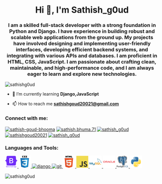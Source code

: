<h1 align="center">Hi 👋, I'm Sathish_g0ud</h1>
<h3 align="center">I am a skilled full-stack developer with a strong foundation in Python and Django. I have experience in building robust and scalable web applications from the ground up. My projects have involved designing and implementing user-friendly interfaces, developing efficient backend systems, and integrating with various APIs and databases. I am proficient in HTML, CSS, JavaScript. I am passionate about crafting clean, maintainable, and high-performance code, and I am always eager to learn and explore new technologies.</h3>

<p align="left"> <img src="https://komarev.com/ghpvc/?username=sathishg0ud&label=Profile%20views&color=0e75b6&style=flat" alt="sathishg0ud" /> </p>

- 🌱 I’m currently learning **Django,JavaScript**

- 📫 How to reach me **sathishgoud20021@gmail.com**

<h3 align="left">Connect with me:</h3>
<p align="left">
<a href="https://linkedin.com/in/sathish-goud-bhooma" target="blank"><img align="center" src="https://raw.githubusercontent.com/rahuldkjain/github-profile-readme-generator/master/src/images/icons/Social/linked-in-alt.svg" alt="sathish-goud-bhooma" height="30" width="40" /></a>
<a href="https://fb.com/sathish.bhuma.71" target="blank"><img align="center" src="https://raw.githubusercontent.com/rahuldkjain/github-profile-readme-generator/master/src/images/icons/Social/facebook.svg" alt="sathish.bhuma.71" height="30" width="40" /></a>
<a href="https://instagram.com/sathish_g0ud" target="blank"><img align="center" src="https://raw.githubusercontent.com/rahuldkjain/github-profile-readme-generator/master/src/images/icons/Social/instagram.svg" alt="sathish_g0ud" height="30" width="40" /></a>
<a href="https://www.hackerrank.com/sathishgoud20021" target="blank"><img align="center" src="https://raw.githubusercontent.com/rahuldkjain/github-profile-readme-generator/master/src/images/icons/Social/hackerrank.svg" alt="sathishgoud20021" height="30" width="40" /></a>
<a href="https://www.leetcode.com/sathish_g0ud" target="blank"><img align="center" src="https://raw.githubusercontent.com/rahuldkjain/github-profile-readme-generator/master/src/images/icons/Social/leet-code.svg" alt="sathish_g0ud" height="30" width="40" /></a>
</p>

<h3 align="left">Languages and Tools:</h3>
<p align="left"> <a href="https://getbootstrap.com" target="_blank" rel="noreferrer"> <img src="https://raw.githubusercontent.com/devicons/devicon/master/icons/bootstrap/bootstrap-plain-wordmark.svg" alt="bootstrap" width="40" height="40"/> </a> <a href="https://www.w3schools.com/css/" target="_blank" rel="noreferrer"> <img src="https://raw.githubusercontent.com/devicons/devicon/master/icons/css3/css3-original-wordmark.svg" alt="css3" width="40" height="40"/> </a> <a href="https://www.djangoproject.com/" target="_blank" rel="noreferrer"> <img src="https://cdn.worldvectorlogo.com/logos/django.svg" alt="django" width="40" height="40"/> </a> <a href="https://git-scm.com/" target="_blank" rel="noreferrer"> <img src="https://www.vectorlogo.zone/logos/git-scm/git-scm-icon.svg" alt="git" width="40" height="40"/> </a> <a href="https://www.w3.org/html/" target="_blank" rel="noreferrer"> <img src="https://raw.githubusercontent.com/devicons/devicon/master/icons/html5/html5-original-wordmark.svg" alt="html5" width="40" height="40"/> </a> <a href="https://developer.mozilla.org/en-US/docs/Web/JavaScript" target="_blank" rel="noreferrer"> <img src="https://raw.githubusercontent.com/devicons/devicon/master/icons/javascript/javascript-original.svg" alt="javascript" width="40" height="40"/> </a> <a href="https://www.mysql.com/" target="_blank" rel="noreferrer"> <img src="https://raw.githubusercontent.com/devicons/devicon/master/icons/mysql/mysql-original-wordmark.svg" alt="mysql" width="40" height="40"/> </a> <a href="https://www.oracle.com/" target="_blank" rel="noreferrer"> <img src="https://raw.githubusercontent.com/devicons/devicon/master/icons/oracle/oracle-original.svg" alt="oracle" width="40" height="40"/> </a> <a href="https://www.postgresql.org" target="_blank" rel="noreferrer"> <img src="https://raw.githubusercontent.com/devicons/devicon/master/icons/postgresql/postgresql-original-wordmark.svg" alt="postgresql" width="40" height="40"/> </a> <a href="https://www.python.org" target="_blank" rel="noreferrer"> <img src="https://raw.githubusercontent.com/devicons/devicon/master/icons/python/python-original.svg" alt="python" width="40" height="40"/> </a> </p>

<p><img align="center" src="https://github-readme-stats.vercel.app/api/top-langs?username=sathishg0ud&show_icons=true&locale=en&layout=compact" alt="sathishg0ud" /></p>
